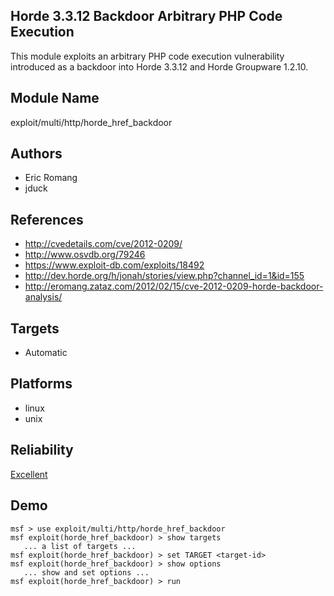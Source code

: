 ## Horde 3.3.12 Backdoor Arbitrary PHP Code Execution

This module exploits an arbitrary PHP code execution 
vulnerability introduced as a backdoor into Horde 3.3.12 and 
Horde Groupware 1.2.10.


## Module Name
exploit/multi/http/horde_href_backdoor

## Authors
* Eric Romang
* jduck


## References
* http://cvedetails.com/cve/2012-0209/
* http://www.osvdb.org/79246
* https://www.exploit-db.com/exploits/18492
* http://dev.horde.org/h/jonah/stories/view.php?channel_id=1&id=155
* http://eromang.zataz.com/2012/02/15/cve-2012-0209-horde-backdoor-analysis/



## Targets
* Automatic


## Platforms
* linux
* unix

## Reliability
[Excellent](https://github.com/rapid7/metasploit-framework/wiki/Exploit-Ranking)

## Demo

```
msf > use exploit/multi/http/horde_href_backdoor
msf exploit(horde_href_backdoor) > show targets
   ... a list of targets ...
msf exploit(horde_href_backdoor) > set TARGET <target-id>
msf exploit(horde_href_backdoor) > show options
   ... show and set options ...
msf exploit(horde_href_backdoor) > run
```
    
    